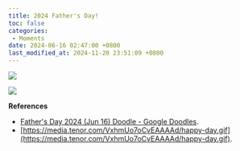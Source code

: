 ```yaml
---
title: 2024 Father's Day!
toc: false
categories:
 - Moments
date: 2024-06-16 02:47:00 +0800
last_modified_at: 2024-11-20 23:51:09 +0800
---
```


![](https://www.google.com/logos/doodles/2024/fathers-day-2024-jun-16-6753651837110384-2x.png)

![](https://media.tenor.com/VxhmUo7oCvEAAAAd/happy-day.gif)

**References**

- [Father's Day 2024 (Jun 16) Doodle - Google Doodles](https://doodles.google/doodle/fathers-day-2024-jun-16/).
- [https://media.tenor.com/VxhmUo7oCvEAAAAd/happy-day.gif](https://media.tenor.com/VxhmUo7oCvEAAAAd/happy-day.gif).